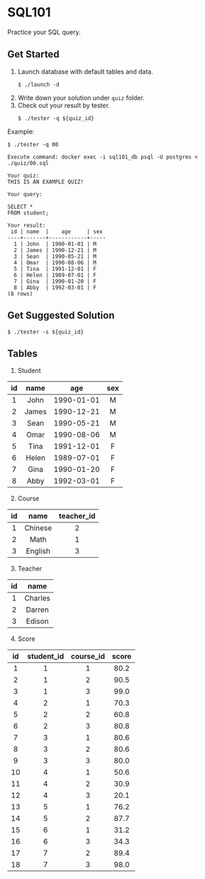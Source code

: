 # SQL101
Practice your SQL query.

## Get Started
1. Launch database with default tables and data.
   ```shell
   $ ./launch -d
   ```
2. Write down your solution under `quiz` folder.
3. Check out your result by tester.
    ```shell
    $ ./tester -q ${quiz_id}
    ```

Example:
```shell
$ ./tester -q 00

Execute command: docker exec -i sql101_db psql -U postgres < ./quiz/00.sql

Your quiz:
THIS IS AN EXAMPLE QUIZ!

Your query:

SELECT *
FROM student;

Your result:
 id | name  |    age     | sex
----+-------+------------+-----
  1 | John  | 1990-01-01 | M
  2 | James | 1990-12-21 | M
  3 | Sean  | 1990-05-21 | M
  4 | Omar  | 1990-08-06 | M
  5 | Tina  | 1991-12-01 | F
  6 | Helen | 1989-07-01 | F
  7 | Gina  | 1990-01-20 | F
  8 | Abby  | 1992-03-01 | F
(8 rows)
```

## Get Suggested Solution
```shell
$ ./tester -s ${quiz_id}
```

## Tables
1. Student

| id  | name  |    age     | sex |
|:---:|:-----:|:----------:|:---:|
|  1  | John  | 1990-01-01 | M   |
|  2  | James | 1990-12-21 | M   |
|  3  | Sean  | 1990-05-21 | M   |
|  4  | Omar  | 1990-08-06 | M   |
|  5  | Tina  | 1991-12-01 | F   |
|  6  | Helen | 1989-07-01 | F   |
|  7  | Gina  | 1990-01-20 | F   |
|  8  | Abby  | 1992-03-01 | F   |
    
2. Course

|  id |  name   | teacher_id|
|:---:|:-------:|:---------:|
|  1  | Chinese |          2|
|  2  | Math    |          1|
|  3  | English |          3|

3. Teacher

|  id |  name  |
|:---:|:------:|
|  1  | Charles|
|  2  | Darren |
|  3  | Edison |

4. Score

| id  | student_id | course_id | score|
|:---:|:----------:|:---------:|:----:|
|  1  |          1 |         1 |  80.2|
|  2  |          1 |         2 |  90.5|
|  3  |          1 |         3 |  99.0|
|  4  |          2 |         1 |  70.3|
|  5  |          2 |         2 |  60.8|
|  6  |          2 |         3 |  80.8|
|  7  |          3 |         1 |  80.6|
|  8  |          3 |         2 |  80.6|
|  9  |          3 |         3 |  80.0|
| 10  |          4 |         1 |  50.6|
| 11  |          4 |         2 |  30.9|
| 12  |          4 |         3 |  20.1|
| 13  |          5 |         1 |  76.2|
| 14  |          5 |         2 |  87.7|
| 15  |          6 |         1 |  31.2|
| 16  |          6 |         3 |  34.3|
| 17  |          7 |         2 |  89.4|
| 18  |          7 |         3 |  98.0|

